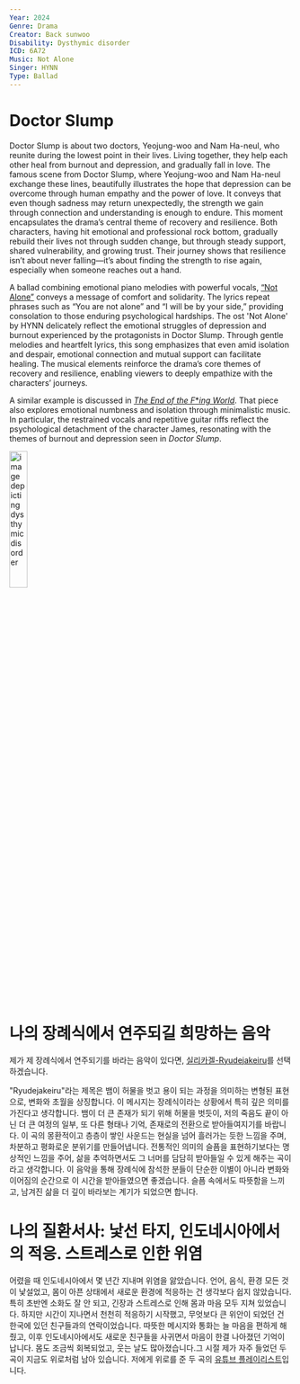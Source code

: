 ```yaml
---
Year: 2024
Genre: Drama
Creator: Back sunwoo
Disability: Dysthymic disorder
ICD: 6A72
Music: Not Alone
Singer: HYNN
Type: Ballad
---
```


# Doctor Slump

Doctor Slump is about two doctors, Yeojung-woo and Nam Ha-neul, who reunite during the lowest point in their lives. Living together, they help each other heal from burnout and depression, and gradually fall in love. The famous scene from Doctor Slump, where Yeojung-woo and Nam Ha-neul exchange these lines, beautifully illustrates the hope that depression can be overcome through human empathy and the power of love. It conveys that even though sadness may return unexpectedly, the strength we gain through connection and understanding is enough to endure. This moment encapsulates the drama’s central theme of recovery and resilience. Both characters, having hit emotional and professional rock bottom, gradually rebuild their lives not through sudden change, but through steady support, shared vulnerability, and growing trust. Their journey shows that resilience isn’t about never falling—it’s about finding the strength to rise again, especially when someone reaches out a hand.

A ballad combining emotional piano melodies with powerful vocals, [“Not Alone”](https://www.youtube.com/watch?v=PDPZmyufOOY&ab_channel=%EA%B3%A0%EA%B3%A0%EC%94%BDGOGOSING) conveys a message of comfort and solidarity. The lyrics repeat phrases such as “You are not alone” and “I will be by your side,” providing consolation to those enduring psychological hardships. The ost 'Not Alone' by HYNN delicately reflect the emotional struggles of depression and burnout experienced by the protagonists in Doctor Slump. Through gentle melodies and heartfelt lyrics, this song emphasizes that even amid isolation and despair, emotional connection and mutual support can facilitate healing. The musical elements reinforce the drama’s core themes of recovery and resilience, enabling viewers to deeply empathize with the characters’ journeys.

A similar example is discussed in [*The End of the F***ing World*](park_dahyun.md). That piece also explores emotional numbness and isolation through minimalistic music. In particular, the restrained vocals and repetitive guitar riffs reflect the psychological detachment of the character James, resonating with the themes of burnout and depression seen in *Doctor Slump*.

<img src="./bae_sangjun_img.png" alt="image depicting dysthymic disorder" style="width:25%;" />

# 나의 장례식에서 연주되길 희망하는 음악

제가 제 장례식에서 연주되기를 바라는 음악이 있다면, [실리카겔-Ryudejakeiru](https://www.youtube.com/watch?v=23sM_7PtNvY&list=RD23sM_7PtNvY&start_radio=1&ab_channel=SilicaGel%EC%8B%A4%EB%A6%AC%EC%B9%B4%EA%B2%94)를 선택하겠습니다.

"Ryudejakeiru"라는 제목은 뱀이 허물을 벗고 용이 되는 과정을 의미하는 변형된 표현으로, 변화와 초월을 상징합니다. 이 메시지는 장례식이라는 상황에서 특히 깊은 의미를 가진다고 생각합니다. 뱀이 더 큰 존재가 되기 위해 허물을 벗듯이, 저의 죽음도 끝이 아닌 더 큰 여정의 일부, 또 다른 형태나 기억, 존재로의 전환으로 받아들여지기를 바랍니다. 이 곡의 몽환적이고 층층이 쌓인 사운드는 현실을 넘어 흘러가는 듯한 느낌을 주며, 차분하고 평화로운 분위기를 만들어냅니다. 전통적인 의미의 슬픔을 표현하기보다는 명상적인 느낌을 주어, 삶을 추억하면서도 그 너머를 담담히 받아들일 수 있게 해주는 곡이라고 생각합니다. 이 음악을 통해 장례식에 참석한 분들이 단순한 이별이 아니라 변화와 이어짐의 순간으로 이 시간을 받아들였으면 좋겠습니다. 슬픔 속에서도 따뜻함을 느끼고, 남겨진 삶을 더 깊이 바라보는 계기가 되었으면 합니다.

# 나의 질환서사: 낯선 타지, 인도네시아에서의 적응. 스트레스로 인한 위염

어렸을 때 인도네시아에서 몇 년간 지내며 위염을 앓았습니다. 언어, 음식, 환경 모든 것이 낯설었고, 몸이 아픈 상태에서 새로운 환경에 적응하는 건 생각보다 쉽지 않았습니다. 특히 초반엔 소화도 잘 안 되고, 긴장과 스트레스로 인해 몸과 마음 모두 지쳐 있었습니다. 하지만 시간이 지나면서 천천히 적응하기 시작했고, 무엇보다 큰 위안이 되었던 건 한국에 있던 친구들과의 연락이었습니다. 따뜻한 메시지와 통화는 늘 마음을 편하게 해줬고, 이후 인도네시아에서도 새로운 친구들을 사귀면서 마음이 한결 나아졌던 기억이 납니다. 몸도 조금씩 회복되었고, 웃는 날도 많아졌습니다.그 시절 제가 자주 들었던 두 곡이 지금도 위로처럼 남아 있습니다. 저에게 위로를 준 두 곡의 [유튜브 플레이리스트](https://youtube.com/playlist?list=PLXZ2aS8lIrQ8JyZHHvXekAtQbSk4WyP9X&si=xE-LNZWyaynwx0ug)입니다.
